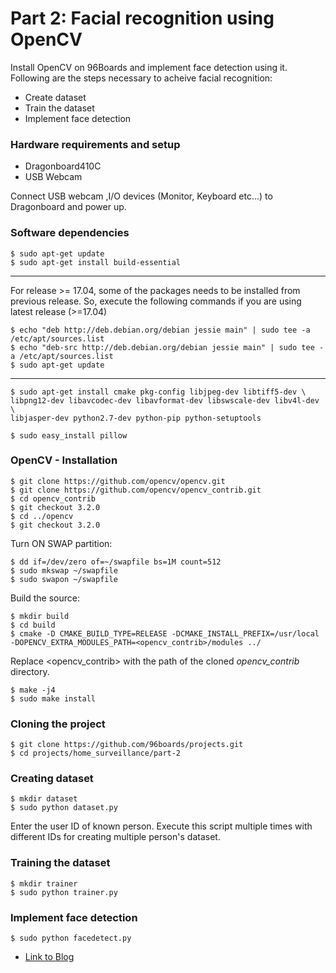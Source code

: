 # Part 2: Facial recognition using OpenCV

Install OpenCV on 96Boards and implement face detection using it. Following are the steps necessary
to acheive facial recognition:

* Create dataset
* Train the dataset
* Implement face detection

### Hardware requirements and setup

* Dragonboard410C
* USB Webcam

Connect USB webcam ,I/O devices (Monitor, Keyboard etc...) to Dragonboard and power up.

### Software dependencies

``` shell
$ sudo apt-get update
$ sudo apt-get install build-essential
```
---------------------------------------------------------------------------------------
For release >= 17.04, some of the packages needs to be installed from previous release. So, execute the following commands
if you are using latest release (>=17.04)
```shell
$ echo "deb http://deb.debian.org/debian jessie main" | sudo tee -a /etc/apt/sources.list
$ echo "deb-src http://deb.debian.org/debian jessie main" | sudo tee -a /etc/apt/sources.list
$ sudo apt-get update
```
---------------------------------------------------------------------------------------
```shell
$ sudo apt-get install cmake pkg-config libjpeg-dev libtiff5-dev \
libpng12-dev libavcodec-dev libavformat-dev libswscale-dev libv4l-dev \
libjasper-dev python2.7-dev python-pip python-setuptools

$ sudo easy_install pillow
```
### OpenCV - Installation

``` shell
$ git clone https://github.com/opencv/opencv.git
$ git clone https://github.com/opencv/opencv_contrib.git
$ cd opencv_contrib
$ git checkout 3.2.0
$ cd ../opencv
$ git checkout 3.2.0
```
Turn ON SWAP partition:

``` shell
$ dd if=/dev/zero of=~/swapfile bs=1M count=512
$ sudo mkswap ~/swapfile
$ sudo swapon ~/swapfile
```
Build the source:

``` shell
$ mkdir build
$ cd build
$ cmake -D CMAKE_BUILD_TYPE=RELEASE -DCMAKE_INSTALL_PREFIX=/usr/local -DOPENCV_EXTRA_MODULES_PATH=<opencv_contrib>/modules ../
```
Replace <opencv_contrib> with the path of the cloned *opencv_contrib* directory.
```shell
$ make -j4
$ sudo make install
```
### Cloning the project

```shell
$ git clone https://github.com/96boards/projects.git
$ cd projects/home_surveillance/part-2
```

### Creating dataset

```shell
$ mkdir dataset
$ sudo python dataset.py
```
Enter the user ID of known person. Execute this script multiple times with different IDs for creating multiple person's dataset.

### Training the dataset

```shell
$ mkdir trainer
$ sudo python trainer.py
```

### Implement face detection

```shell
$ sudo python facedetect.py
```

* [Link to Blog](http://www.96boards.org/blog/part-2-home-surveillance-project-96boards/)
